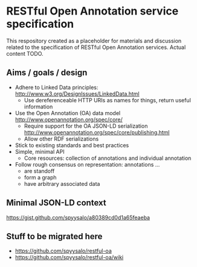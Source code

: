 # RESTful Open Annotation service specification

This respository created as a placeholder for materials and discussion related to the specification of RESTful Open Annotation services. Actual content TODO.

## Aims / goals / design

* Adhere to Linked Data principles: http://www.w3.org/DesignIssues/LinkedData.html
  * Use dereferenceable HTTP URIs as names for things, return useful information
* Use the Open Annotation (OA) data model http://www.openannotation.org/spec/core/
  * Require support for the OA JSON-LD serialization http://www.openannotation.org/spec/core/publishing.html
  * Allow other RDF serializations
* Stick to existing standards and best practices
* Simple, minimal API
  * Core resources: collection of annotations and individual annotation
* Follow rough consensus on representation: annotations ...
  * are standoff
  * form a graph
  * have arbitrary associated data

## Minimal JSON-LD context

https://gist.github.com/spyysalo/a80389cd0d1a65feaeba

## Stuff to be migrated here

* https://github.com/spyysalo/restful-oa
* https://github.com/spyysalo/restful-oa/wiki
